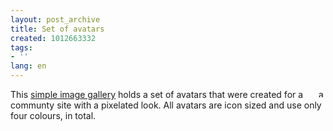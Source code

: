 ```yaml
---
layout: post_archive
title: Set of avatars
created: 1012663332
tags:
- ''
lang: en
---
```

<img class="node-image" width="11" height="13" src="/files/images/avatar_08.jpg" title="avatar example" align="right" />This <a href="/portfoliofiles/avatar/index.htm">simple image gallery</a> holds a set of avatars that were created for a communty site with a pixelated look. All avatars are icon sized and use only four colours, in total.
